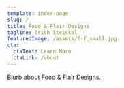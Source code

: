 ```yaml
---
template: index-page
slug: /
title: Food & Flair Designs
tagline: Trish Steiskal
featuredImage: /assets/f-f_small.jpg
cta:
  ctaText: Learn More
  ctaLink: /about
---
```

Blurb about Food & Flair Designs.

![]()